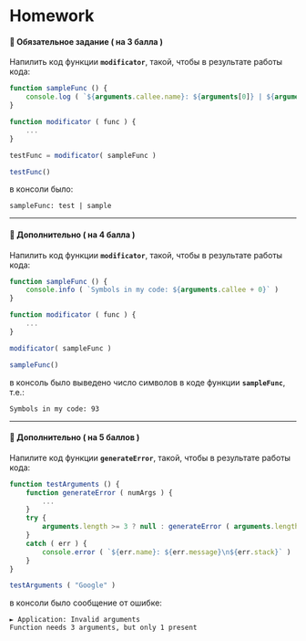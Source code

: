 # Homework

#### :briefcase: Обязательное задание ( на 3 балла )

Напилить код функции **`modificator`**, такой, чтобы в результате работы кода:

```javascript
function sampleFunc () {
    console.log ( `${arguments.callee.name}: ${arguments[0]} | ${arguments[1]}` )
}

function modificator ( func ) {
    ...
}

testFunc = modificator( sampleFunc )

testFunc()
```

в консоли было:

```
sampleFunc: test | sample
```

***

#### :briefcase: Дополнительно ( на 4 балла )

Напилить код функции **`modificator`**, такой, чтобы в результате работы кода:

```javascript
function sampleFunc () {
    console.info ( `Symbols in my code: ${arguments.callee + 0}` )
}

function modificator ( func ) {
    ...
}

modificator( sampleFunc )

sampleFunc()
```

в консоль было выведено число символов в коде функции **`sampleFunc`**, т.е.:

```
Symbols in my code: 93
```

***

#### :briefcase: Дополнительно ( на 5 баллов )

Напилите код функции **`generateError`**, такой, чтобы в результате работы кода:

```javascript
function testArguments () {
    function generateError ( numArgs ) {
        ...
    }
    try {
        arguments.length >= 3 ? null : generateError ( arguments.length )
    } 
    catch ( err ) {
        console.error ( `${err.name}: ${err.message}\n${err.stack}` )
    }
}

testArguments ( "Google" )
```

в консоли было сообщение от ошибке:

```
► Application: Invalid arguments
Function needs 3 arguments, but only 1 present
```